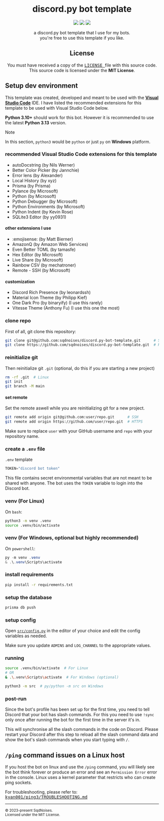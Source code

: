 <div align="center">

# discord.py bot template

[![](https://img.shields.io/badge/Python-3.10+-FFD43B?labelColor=306998&style=for-the-badge&logo=python&logoColor=white)](https://python.org)
[![](https://img.shields.io/badge/License-MIT-009900?style=for-the-badge&labelColor=111111)](LICENSE)
[![](https://img.shields.io/badge/code_style-black-000000?style=for-the-badge&labelColor=FFFFFF)](https://github.com/psf/black)

a discord.py bot template that I use for my bots.\
you're free to use this template if you like.

## License
You must have received a copy of the [<kbd> LICENSE </kbd>](LICENSE) file with this source code.\
This source code is licensed under the **MIT License**.

</div>

## Setup dev environment
This template was created, developed and meant to be used with the [**Visual Studio Code**](https://code.visualstudio.com/) IDE. I have listed the recommended extensions for this template to be used with Visual Studio Code below.

**Python 3.10+** should work for this bot. However it is recommended to use the latest **Python 3.13** version.

> [!NOTE]
> In this section, `python3` would be `python` or just `py` on **Windows** platform.

### recommended Visual Studio Code extensions for this template
- autoDocstring (by Nils Werner)
- Better Color Picker (by Jannchie)
- Error lens (by Alexander)
- Local History (by xyz)
- Prisma (by Prisma)
- Pylance (by Microsoft)
- Python (by Microsoft)
- Python Debugger (by Microsoft)
- Python Environments (by Microsoft)
- Python Indent (by Kevin Rose)
- SQLite3 Editor (by yy0931)

#### other extensions I use
- :emojisense: (by Matt Bierner)
- AmazonQ (by Amazon Web Services)
- Even Better TOML (by tamasfe)
- Hex Editor (by Microsoft)
- Live Share (by Microsoft)
- Rainbow CSV (by mechatroner)
- Remote - SSH (by Microsoft)

#### customization
- Discord Rich Presence (by leonardssh)
- Material Icon Theme (by Philipp Kief)
- One Dark Pro (by binaryify) (I use this rarely)
- Vitesse Theme (Anthony Fu) (I use this one the most)

### clone repo
First of all, git clone this repository:
```bash
git clone git@github.com:sqdnoises/discord.py-bot-template.git      # SSH
git clone https://github.com/sqdnoises/discord.py-bot-template.git  # HTTPS
```

### reinitialize git
Then reinitialize git `.git` (optional, do this if you are starting a new project)
```bash
rm -rf .git  # Linux
git init
git branch -M main
```

#### set remote
Set the remote aswell while you are reinitializing git for a new project.
```bash
git remote add origin git@github.com:user/repo.git      # SSH
git remote add origin https://github.com/user/repo.git  # HTTPS
```

Make sure to replace `user` with your GitHub username and `repo` with your repository name.

### create a `.env` file
`.env` template
```python
TOKEN="discord bot token"
```

This file contains secret environmental variables that are not meant to be shared with anyone.
The bot uses the `TOKEN` variable to login into the Discord bot.

### venv (For Linux)
On `bash`:
```bash
python3 -m venv .venv
source .venv/bin/activate
```

### venv (For Windows, optional but highly recommended)
On `powershell`:
```powershell
py -m venv .venv
& .\.venv\Scripts\activate
```

### install requirements
```bash
pip install -r requirements.txt
```

### setup the database
```bash
prisma db push
```

### setup config
Open [`src/config.py`](src/config.py) in the editor of your choice and edit the config variables as needed.

Make sure you update `ADMINS` and `LOG_CHANNEL` to the appropriate values.

### running
```bash
source .venv/bin/activate  # For Linux
# OR
& .\.venv\Scripts\activate  # For Windows (optional)

python3 -m src  # py/python -m src on Windows
```

### post-run
Since the bot's profile has been set up for the first time, you need to tell Discord that your bot has slash commands.
For this you need to use `!sync` only once after running the bot for the first time in the server it's in.

This will synchronise all the slash commands in the code on Discord. Please restart your Discord after this step to reload all the slash command data and show the bot's slash commands when you start typing with `/`.

## `/ping` command issues on a Linux host
If you host the bot on linux and use the `/ping` command, you will likely see the bot think forever or produce an error and see an `Permission Error` error in the console.
Linux uses a kernel parameter that restricts who can create ping sockets.

For troubleshooting, please refer to: [<kbd> kyan001/ping3/TROUBLESHOOTING.md </kbd>](https://github.com/kyan001/ping3/blob/master/TROUBLESHOOTING.md)

---

<sub>© 2023-present SqdNoises.<br>
Licensed under the MIT License.</sub>
